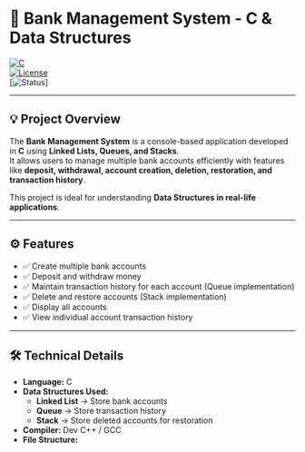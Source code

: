 # 🏦 Bank Management System - C & Data Structures

[![C](https://img.shields.io/badge/Language-C-blue?logo=c&logoColor=white)](https://www.cprogramming.com/)  
[![License](https://img.shields.io/badge/License-MIT-green)](https://opensource.org/licenses/MIT)  
[![Status](https://img.shields.io/badge/Status-Completed-brightgreen)]  

---

## 💡 Project Overview
The **Bank Management System** is a console-based application developed in **C** using **Linked Lists, Queues, and Stacks**.  
It allows users to manage multiple bank accounts efficiently with features like **deposit, withdrawal, account creation, deletion, restoration, and transaction history**.

This project is ideal for understanding **Data Structures in real-life applications**.  


---

## ⚙️ Features
- ✅ Create multiple bank accounts  
- ✅ Deposit and withdraw money  
- ✅ Maintain transaction history for each account (Queue implementation)  
- ✅ Delete and restore accounts (Stack implementation)  
- ✅ Display all accounts  
- ✅ View individual account transaction history  

---

## 🛠️ Technical Details
- **Language:** C  
- **Data Structures Used:**  
  - **Linked List** → Store bank accounts  
  - **Queue** → Store transaction history  
  - **Stack** → Store deleted accounts for restoration  
- **Compiler:** Dev C++ / GCC  
- **File Structure:**  
